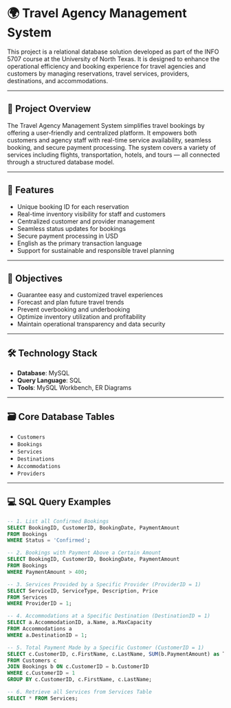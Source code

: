 # 🌍 Travel Agency Management System

This project is a relational database solution developed as part of the INFO 5707 course at the University of North Texas. It is designed to enhance the operational efficiency and booking experience for travel agencies and customers by managing reservations, travel services, providers, destinations, and accommodations.

---

## 📌 Project Overview

The Travel Agency Management System simplifies travel bookings by offering a user-friendly and centralized platform. It empowers both customers and agency staff with real-time service availability, seamless booking, and secure payment processing. The system covers a variety of services including flights, transportation, hotels, and tours — all connected through a structured database model.

---

## 🧠 Features

- Unique booking ID for each reservation
- Real-time inventory visibility for staff and customers
- Centralized customer and provider management
- Seamless status updates for bookings
- Secure payment processing in USD
- English as the primary transaction language
- Support for sustainable and responsible travel planning

---

## 🎯 Objectives

- Guarantee easy and customized travel experiences
- Forecast and plan future travel trends
- Prevent overbooking and underbooking
- Optimize inventory utilization and profitability
- Maintain operational transparency and data security

---

## 🛠️ Technology Stack

- **Database**: MySQL
- **Query Language**: SQL
- **Tools**: MySQL Workbench, ER Diagrams

---

## 🗃️ Core Database Tables

- `Customers`
- `Bookings`
- `Services`
- `Destinations`
- `Accommodations`
- `Providers`

---

## 💻 SQL Query Examples

```sql
-- 1. List all Confirmed Bookings
SELECT BookingID, CustomerID, BookingDate, PaymentAmount
FROM Bookings
WHERE Status = 'Confirmed';

-- 2. Bookings with Payment Above a Certain Amount
SELECT BookingID, CustomerID, BookingDate, PaymentAmount
FROM Bookings
WHERE PaymentAmount > 400;

-- 3. Services Provided by a Specific Provider (ProviderID = 1)
SELECT ServiceID, ServiceType, Description, Price
FROM Services
WHERE ProviderID = 1;

-- 4. Accommodations at a Specific Destination (DestinationID = 1)
SELECT a.AccommodationID, a.Name, a.MaxCapacity
FROM Accommodations a
WHERE a.DestinationID = 1;

-- 5. Total Payment Made by a Specific Customer (CustomerID = 1)
SELECT c.CustomerID, c.FirstName, c.LastName, SUM(b.PaymentAmount) as TotalPayment
FROM Customers c
JOIN Bookings b ON c.CustomerID = b.CustomerID
WHERE c.CustomerID = 1
GROUP BY c.CustomerID, c.FirstName, c.LastName;

-- 6. Retrieve all Services from Services Table
SELECT * FROM Services;
